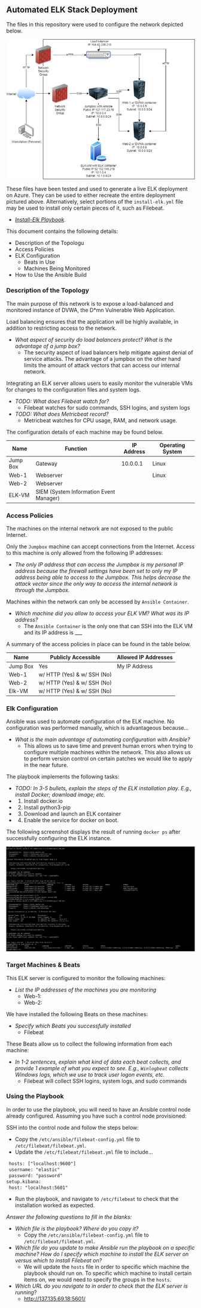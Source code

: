 ## Automated ELK Stack Deployment

The files in this repository were used to configure the network depicted below.

![TODO: Update the path with the name of your diagram](Diagram/cloud_diagram.png)

These files have been tested and used to generate a live ELK deployment on Azure. They can be used to either recreate the entire deployment pictured above. Alternatively, select portions of the `install-elk.yml` file may be used to install only certain pieces of it, such as Filebeat.

  - _[Install-Elk Playbook](Ansible/install-elk.yml)._

This document contains the following details:
- Description of the Topologu
- Access Policies
- ELK Configuration
  - Beats in Use
  - Machines Being Monitored
- How to Use the Ansible Build


### Description of the Topology

The main purpose of this network is to expose a load-balanced and monitored instance of DVWA, the D*mn Vulnerable Web Application.

Load balancing ensures that the application will be highly available, in addition to restricting access to the network.
- _What aspect of security do load balancers protect? What is the advantage of a jump box?_
  - The security aspect of load balancers help mitigate against denial of service attacks. The advantage of a jumpbox on the other hand limits the amount of attack vectors that can access our internal network. 

Integrating an ELK server allows users to easily monitor the vulnerable VMs for changes to the configuration files and system logs.
- _TODO: What does Filebeat watch for?_
  - Filebeat watches for sudo commands, SSH logins, and system logs 
- _TODO: What does Metricbeat record?_
  - Metricbeat watches for CPU usage, RAM, and network usage.

The configuration details of each machine may be found below.

| Name     | Function | IP Address | Operating System |
|----------|----------|------------|------------------|
| Jump Box | Gateway  | 10.0.0.1   | Linux            |
| Web-1     | Webserver          |            | Linux                 |
| Web-2     | Webserver         |            |                  |
| ELK-VM    | SIEM (System Information Event Manager)  |            |                  |

### Access Policies

The machines on the internal network are not exposed to the public Internet. 

Only the `Jumpbox` machine can accept connections from the Internet. Access to this machine is only allowed from the following IP addresses:
- _The only IP address that can access the Jumpbox is my personal IP address because the firewall settings have been set to only my IP address being able to access to the Jumpbox. This helps decrease the attack vector since the only way to access the internal network is through the Jumpbox._

Machines within the network can only be accessed by `Ansible Container`.
- _Which machine did you allow to access your ELK VM? What was its IP address?_
  - The `Ansible Container` is the only one that can SSH into the ELK VM and its IP address is ___

A summary of the access policies in place can be found in the table below.

| Name     | Publicly Accessible | Allowed IP Addresses |
|----------|---------------------|----------------------|
| Jump Box | Yes              | My IP Address   |
| Web-1  | w/ HTTP (Yes) & w/ SSH (No)                   |                      |
| Web-2          | w/ HTTP (Yes) & w/ SSH (No)                     |                      |
| Elk-VM         | w/ HTTP (Yes) & w/ SSH (No)                     |                      |

### Elk Configuration

Ansible was used to automate configuration of the ELK machine. No configuration was performed manually, which is advantageous because...
- _What is the main advantage of automating configuration with Ansible?_
  - This allows us to save time and prevent human errors when trying to configure multiple machines within the network. This also allows us to perform version control on certain patches we would like to apply in the near future. 

The playbook implements the following tasks:
- _TODO: In 3-5 bullets, explain the steps of the ELK installation play. E.g., install Docker; download image; etc._
- 1. Install docker.io
- 2. Install python3-pip
- 3. Download and launch an ELK container
- 4. Enable the service for docker on boot.

The following screenshot displays the result of running `docker ps` after successfully configuring the ELK instance.

![Docker ps output](Diagram/docker.png)

### Target Machines & Beats
This ELK server is configured to monitor the following machines:
- _List the IP addresses of the machines you are monitoring_
  -  Web-1:
  -  Web-2:

We have installed the following Beats on these machines:
- _Specify which Beats you successfully installed_
  - Filebeat

These Beats allow us to collect the following information from each machine:
- _In 1-2 sentences, explain what kind of data each beat collects, and provide 1 example of what you expect to see. E.g., `Winlogbeat` collects Windows logs, which we use to track user logon events, etc._
  - Filebeat will collect SSH logins, system logs, and sudo commands 

### Using the Playbook
In order to use the playbook, you will need to have an Ansible control node already configured. Assuming you have such a control node provisioned: 

SSH into the control node and follow the steps below:
- Copy the `/etc/ansible/filebeat-config.yml` file to `/etc/filebeat/filebeat.yml`.
- Update the `/etc/filebeat/filebeat.yml` file to include...
 ```output.elasticsearch:
  hosts: ["localhost:9600"]
  username: "elastic"
  password: "password"
setup.kibana:
  host: "localhost:5601"
```
- Run the playbook, and navigate to `/etc/filebeat` to check that the installation worked as expected.

_Answer the following questions to fill in the blanks:_
- _Which file is the playbook? Where do you copy it?_
  - Copy the `/etc/ansible/filebeat-config.yml` file to `/etc/filebeat/filebeat.yml`.
- _Which file do you update to make Ansible run the playbook on a specific machine? How do I specify which machine to install the ELK server on versus which to install Filebeat on?_
  - We will update the `hosts` file in order to specific which machine the playbook should run on. To specific which machine to install certain items on, we would need to specify the groups in the `hosts`.
- _Which URL do you navigate to in order to check that the ELK server is running_?
   - http://137.135.69.18:5601/
